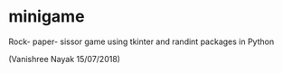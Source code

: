# minigame
Rock- paper- sissor game using tkinter and randint packages in Python

(Vanishree Nayak 15/07/2018)
